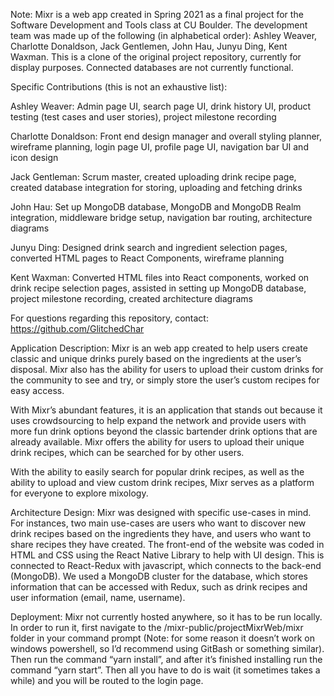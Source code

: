 
Note: Mixr is a web app created in Spring 2021 as a final project for the Software Development and Tools class at CU Boulder. The development team was made up of the following (in alphabetical order): Ashley Weaver, Charlotte Donaldson, Jack Gentlemen, John Hau,  Junyu Ding, Kent Waxman. This is a clone of the original project repository, currently for display purposes. Connected databases are not currently functional.

Specific Contributions (this is not an exhaustive list):

Ashley Weaver:
    Admin page UI, search page UI, drink history UI, product testing (test cases and user stories), project milestone recording

Charlotte Donaldson:
    Front end design manager and overall styling planner, wireframe planning, login page UI, profile page UI, navigation bar UI and icon design

Jack Gentleman:
    Scrum master, created uploading drink recipe page, created database integration for storing, uploading and fetching drinks

John Hau:
    Set up MongoDB database, MongoDB and MongoDB Realm integration, middleware bridge setup, navigation bar routing, architecture diagrams

Junyu Ding:
    Designed drink search and ingredient selection pages, converted HTML pages to React Components, wireframe planning

Kent Waxman:
    Converted HTML files into React components, worked on drink recipe selection pages, assisted in setting up MongoDB database, project milestone recording, created architecture diagrams





For questions regarding this repository, contact: https://github.com/GlitchedChar






Application Description:
Mixr is an web app created to help users create classic and unique drinks purely based on the ingredients at the user’s disposal. Mixr also has the ability for users to upload their custom drinks for the community to see and try, or simply store the user’s custom recipes for easy access.

With Mixr’s abundant features, it is an application that stands out because it uses crowdsourcing to help expand the network and provide users with more fun drink options beyond the classic bartender drink options that are already available. Mixr offers the ability for users to upload their unique drink recipes, which can be searched for by other users.

With the ability to easily search for popular drink recipes, as well as the ability to upload and view custom drink recipes, Mixr serves as a platform for everyone to explore mixology.  


Architecture Design:
Mixr was designed with specific use-cases in mind. For instances, two main use-cases are users who want to discover new drink recipes based on the ingredients they have, and users who want to share recipes they have created. The front-end of the website was coded in HTML and CSS using the React Native Library to help with UI design. This is connected to React-Redux with javascript, which connects to the back-end (MongoDB). We used a MongoDB cluster for the database, which stores information that can be accessed with Redux, such as drink recipes and user information (email, name, username).


Deployment:
Mixr not currently hosted anywhere, so it has to be run locally. In order to run it, first navigate to the /mixr-public/projectMixrWeb/mixr folder in your command prompt (Note: for some reason it doesn’t work on windows powershell, so I’d recommend using GitBash or something similar). Then run the command “yarn install”,  and after it’s finished installing run the command “yarn start”. Then all you have to do is wait (it sometimes takes a while) and you will be routed to the login page.
